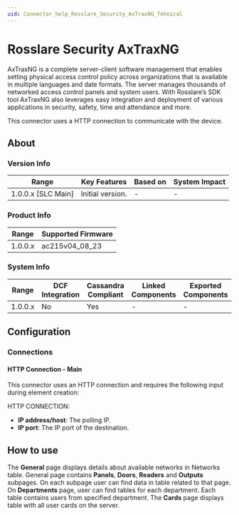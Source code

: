 ```yaml
---
uid: Connector_help_Rosslare_Security_AxTraxNG_Tehnical
---
```


# Rosslare Security AxTraxNG

AxTraxNG is a complete server-client software management that enables setting physical access control policy across organizations that is available in multiple languages and date formats. The server manages thousands of networked access control panels and system users. With Rosslare’s SDK tool AxTraxNG also leverages easy integration and deployment of various applications in security, safety, time and attendance and more.

This connector uses a HTTP connection to communicate with the device.

## About

### Version Info

| Range              | Key Features     | Based on | System Impact |
|--------------------|------------------|----------|---------------|
| 1.0.0.x [SLC Main] | Initial version. | -        | -             |

### Product Info

| Range   | Supported Firmware |
|---------|--------------------|
| 1.0.0.x | ac215v04_08_23      |

### System Info

| Range     | DCF Integration     | Cassandra Compliant     | Linked Components     | Exported Components     |
|-----------|---------------------|-------------------------|-----------------------|-------------------------|
| 1.0.0.x   | No                  | Yes                     | -                     | -                       |

## Configuration

### Connections

#### HTTP Connection - Main

This connector uses an HTTP connection and requires the following input during element creation:

HTTP CONNECTION:

- **IP address/host**: The polling IP.
- **IP port**: The IP port of the destination.

## How to use

The **General** page displays details about available networks in Networks table. General page contains  **Panels**, **Doors**, **Readers** and **Outputs** subpages. On each subpage user can find data in table related to that page.
On **Departments** page, user can find tables for each department. Each table contains users from specified department.
The **Cards** page displays table with all user cards on the server.
